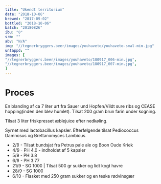```yaml
---
title: "Ukendt territorium"
date: "2018-10-06"
brewed: "2017-09-02"
bottled: "2018-10-06"
batch: "20180826"
ibu: "0"
srm: ""
abv: "N/A"
img: "//tegnerbryggers.beer/images/youhaveto/youhaveto-smal-min.jpg"
untappd: ""
images: [
"//tegnerbryggers.beer/images/youhaveto/180917_006-min.jpg",
"//tegnerbryggers.beer/images/youhaveto/180917_007-min.jpg",
]
---
```


# Proces

En blanding af ca 7 liter urt fra Sauer und Hopfen/Vildt sure ribs og CEASE hopping(inden den blev humlet). Tilsat 200 gram brun farin under kogning.

Tilsat 3 liter friskpresset æblejuice efter nedkøling.

Syrnet med lactobacillus kapsler. Efterfølgende tilsat Pediococcus Damnosus og Brettanomyces Lambicus.

* 2/9 - Tilsat bundsjat fra Petrus pale ale og Boon Oude Kriek
* 4/9 - PH 4.0 - indholdet af 5 kapsler
* 5/9 - PH 3.8
* 6/9  - PH 3.77
* 21/9 - SG 1000 | Tilsat 500 gr sukker og lidt kogt havre
* 28/9 - SG 1000
* 6/10 - Flasket med 250 gram sukker og en teske rødvinsgær
